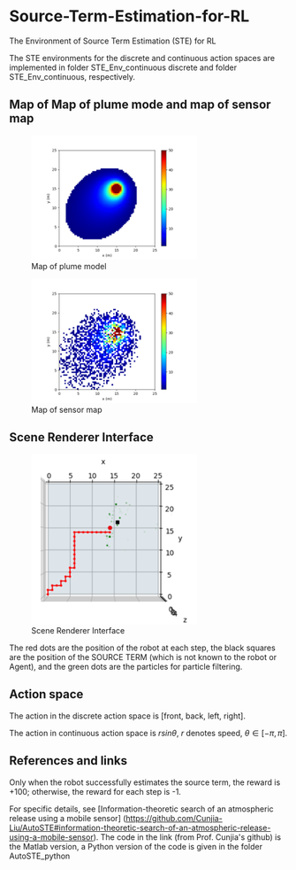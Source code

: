# Source-Term-Estimation-for-RL
The Environment of Source Term Estimation (STE) for RL

The STE environments for the discrete and continuous action spaces are implemented in folder STE_Env_continuous discrete and folder STE_Env_continuous, respectively.

## Map of Map of plume mode and map of sensor map 
<figure>
  <img src="img/plume_model.png" alt="avatar" width="300"/>
  <figcaption>Map of plume model</figcaption>
</figure>


<figure>
  <img src="img/sensor_map.png" alt="avatar" width="300"/>
  <figcaption>Map of sensor map</figcaption>
</figure>

## Scene Renderer Interface
<figure>
  <img src="img/instance.png" alt="avatar" width="300"/>
  <figcaption>Scene Renderer Interface</figcaption>
</figure>  
The red dots are the position of the robot at each step, the black squares are the position of the SOURCE TERM (which is not known to the robot or Agent), and the green dots are the particles for particle filtering.

## Action space
The action in the discrete action space is [front, back, left, right].  

The action in continuous action space is $` r sin\theta `$, $` r `$ denotes speed, $` \theta \in [-\pi,\pi]`$.


## References and links
Only when the robot successfully estimates the source term, the reward is +100; otherwise, the reward for each step is -1.

For specific details, see [Information-theoretic search of an atmospheric release using a mobile sensor] (https://github.com/Cunjia-Liu/AutoSTE#information-theoretic-search-of-an-atmospheric-release-using-a-mobile-sensor).
The code in the link (from Prof. Cunjia's github) is the Matlab version, a Python version of the code is given in the folder AutoSTE_python
